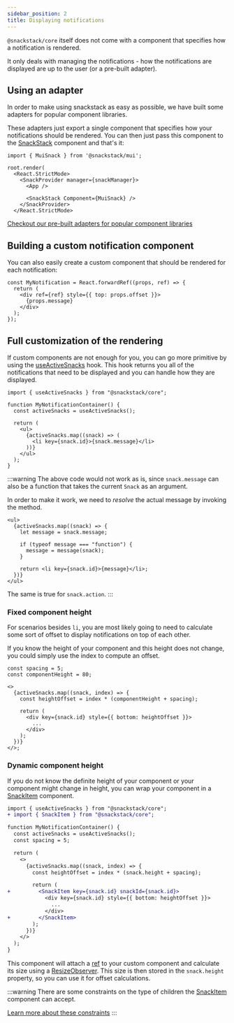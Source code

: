```yaml
---
sidebar_position: 2
title: Displaying notifications
---
```


`@snackstack/core` itself does not come with a component that specifies how a notification is rendered.

It only deals with managing the notifications - how the notifications are displayed are up to the user (or a pre-built adapter).

## Using an adapter

In order to make using snackstack as easy as possible, we have built some adapters for popular component libraries.

These adapters just export a single component that specifies how your notifications should be rendered. You can then just pass this component to the [SnackStack](/docs/api-reference/components/SnackStack.md) component and that's it:

```tsx
import { MuiSnack } from '@snackstack/mui';

root.render(
  <React.StrictMode>
    <SnackProvider manager={snackManager}>
      <App />

      <SnackStack Component={MuiSnack} />
    </SnackProvider>
  </React.StrictMode>
```

[Checkout our pre-built adapters for popular component libraries](/docs/adapters/mui.md)

## Building a custom notification component

You can also easily create a custom component that should be rendered for each notification:

```tsx
const MyNotification = React.forwardRef((props, ref) => {
  return (
    <div ref={ref} style={{ top: props.offset }}>
      {props.message}
    </div>
  );
});
```

## Full customization of the rendering

If custom components are not enough for you, you can go more primitive by using the [useActiveSnacks](/docs/api-reference/hooks/useActiveSnacks.md) hook. This hook returns you all of the notifications that need to be displayed and you can handle how they are displayed.

```tsx
import { useActiveSnacks } from "@snackstack/core";

function MyNotificationContainer() {
  const activeSnacks = useActiveSnacks();

  return (
    <ul>
      {activeSnacks.map((snack) => (
        <li key={snack.id}>{snack.message}</li>
      ))}
    </ul>
  );
}
```

:::warning
The above code would not work as is, since `snack.message` can also be a function that takes the current `Snack` as an argument.

In order to make it work, we need to _resolve_ the actual message by invoking the method.

```tsx
<ul>
  {activeSnacks.map((snack) => {
    let message = snack.message;

    if (typeof message === "function") {
      message = message(snack);
    }

    return <li key={snack.id}>{message}</li>;
  })}
</ul>
```

The same is true for `snack.action`.
:::

### Fixed component height

For scenarios besides `li`, you are most likely going to need to calculate some sort of offset to display notifications on top of each other.

If you know the height of your component and this height does not change, you could simply use the index to compute an offset.

```tsx
const spacing = 5;
const componentHeight = 80;

<>
  {activeSnacks.map((snack, index) => {
    const heightOffset = index * (componentHeight + spacing);

    return (
      <div key={snack.id} style={{ bottom: heightOffset }}>
        ...
      </div>
    );
  })}
</>;
```

### Dynamic component height

If you do not know the definite height of your component or your component might change in height, you can wrap your component in a [SnackItem](/docs/api-reference/components/SnackItem.md) component.

```diff
import { useActiveSnacks } from "@snackstack/core";
+ import { SnackItem } from "@snackstack/core";

function MyNotificationContainer() {
  const activeSnacks = useActiveSnacks();
  const spacing = 5;

  return (
    <>
      {activeSnacks.map((snack, index) => {
        const heightOffset = index * (snack.height + spacing);

        return (
+         <SnackItem key={snack.id} snackId={snack.id}>
            <div key={snack.id} style={{ bottom: heightOffset }}>
              ...
            </div>
+         </SnackItem>
        );
      })}
    </>
  );
}
```

This component will attach a [ref](https://reactjs.org/docs/refs-and-the-dom.html) to your custom component and calculate its size using a [ResizeObserver](https://developer.mozilla.org/docs/Web/API/ResizeObserver). This size is then stored in the `snack.height` property, so you can use it for offset calculations.

:::warning
There are some constraints on the type of children the [SnackItem](/docs/api-reference/components/SnackItem.md) component can accept.

[Learn more about these constraints](/docs/api-reference/components/SnackItem.md#constraints-on-children)
:::
